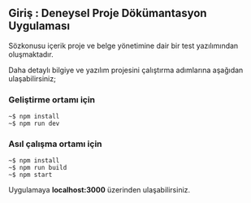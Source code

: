 ## Giriş : Deneysel Proje Dökümantasyon Uygulaması

Sözkonusu içerik proje ve belge yönetimine dair bir test yazılımından oluşmaktadır.

Daha detaylı bilgiye ve yazılım projesini çalıştırma adımlarına aşağıdan ulaşabilirsiniz;


### Geliştirme ortamı için

    ~$ npm install
    ~$ npm run dev


### Asıl çalışma ortamı için

    ~$ npm install
    ~$ npm run build
    ~$ npm start

Uygulamaya **localhost:3000** üzerinden ulaşabilirsiniz.


